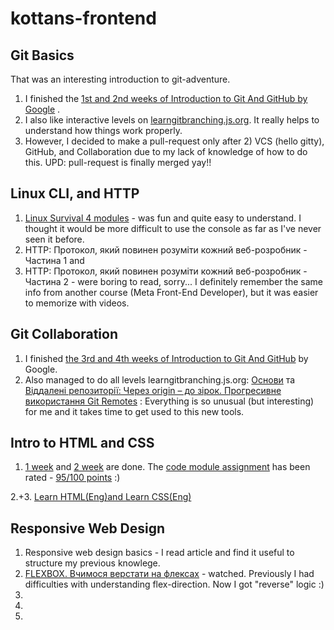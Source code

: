 # kottans-frontend

## Git Basics 
That was an interesting introduction to git-adventure. 
1. I finished the [1st and 2nd weeks of Introduction to Git And GitHub by Google](https://github.com/DianaHrysh/kottans-frontend/blob/main/Git%20Basics/Screen%20Shot%202022-09-07%20at%2010.30.57%20AM.png) .
2. I also like interactive levels on [learngitbranching.js.org](https://github.com/DianaHrysh/kottans-frontend/blob/main/Git%20Basics/Screen%20Shot%202022-09-07%20at%2012.34.25%20AM.png). It really helps to understand how things work properly. 
3. However, I decided to make a pull-request only after 2) VCS (hello gitty), GitHub, and Collaboration due to my lack of knowledge of how to do this. 
UPD: pull-request is finally merged yay!!

## Linux CLI, and HTTP
 1. [Linux Survival 4 modules](https://github.com/DianaHrysh/kottans-frontend/blob/main/task_linux_cli/IMG_8511.PNG) - was fun and quite easy to understand. I thought it would be more difficult to use the console as far as I've never seen it before. 
 2. HTTP: Протокол, який повинен розуміти кожний веб-розробник - Частина 1 and
 3. HTTP: Протокол, який повинен розуміти кожний веб-розробник - Частина 2 - were boring to read, sorry... I definitely remember the same info from another course (Meta Front-End Developer), but it was easier to memorize with videos.

## Git Collaboration
 1. I finished [the 3rd and 4th weeks of Introduction to Git And GitHub](https://github.com/DianaHrysh/kottans-frontend/commit/82334c2515395e547142f750d22200e1830a8c3c) by Google.
 2. Also managed to do all levels learngitbranching.js.org: [Основи](https://github.com/DianaHrysh/kottans-frontend/commit/6e3521e2f2f86569b95b2a7cedfaf59f1da1ec01) та [Віддалені репозиторії: Через origin – до зірок. Прогресивне використання Git Remotes](https://github.com/DianaHrysh/kottans-frontend/blob/main/task_git_collaboration/Screen%20Shot%202022-09-07%20at%2011.50.15%20AM.png) :
Everything is so unusual (but interesting) for me and it takes time to get used to this new tools.

## Intro to HTML and CSS
 1. [1 week](https://github.com/DianaHrysh/kottans-frontend/blob/main/task_html_css_intro/Screen%20Shot%202022-09-13%20at%2012.15.15%20AM.png) and [2 week](https://github.com/DianaHrysh/kottans-frontend/blob/main/task_html_css_intro/Screen%20Shot%202022-09-13%20at%205.34.48%20PM.png) are done. The [code module assignment](https://dianahrysh.github.io/module2-solution/) has been rated - [95/100 points](https://github.com/DianaHrysh/kottans-frontend/blob/main/task_html_css_intro/Screen%20Shot%202022-09-13%20at%205.37.54%20PM.png) :)

2.+3. [Learn HTML(Eng)and Learn CSS(Eng) ](https://github.com/DianaHrysh/kottans-frontend/blob/main/task_html_css_intro/Screen%20Shot%202022-09-07%20at%2010.49.17%20AM.png)

## Responsive Web Design
1. Responsive web design basics -  I read article and find it useful to structure my previous knowlege. 
2. [FLEXBOX. Вчимося верстати на флексах](https://github.com/DianaHrysh/kottans-frontend/blob/main/task_responsive_web_design/IMG_8810.PNG) - watched. Previously I had difficulties with understanding flex-direction. Now I got "reverse" logic :)
3.
4.
5.
